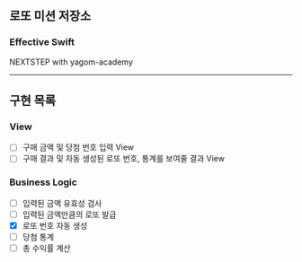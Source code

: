 ## 로또 미션 저장소
### Effective Swift
NEXTSTEP with yagom-academy

---

## 구현 목록

### View
- [ ] 구매 금액 및 당첨 번호 입력 View
- [ ] 구매 결과 및 자동 생성된 로또 번호, 통계를 보여줄 결과 View

### Business Logic
- [ ] 입력된 금액 유효성 검사
- [ ] 입력된 금액만큼의 로또 발급
- [x] 로또 번호 자동 생성
- [ ] 당첨 통계
- [ ] 총 수익률 계산
